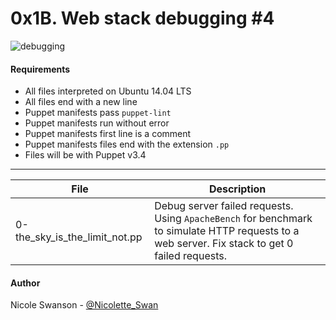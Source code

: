 # 0x1B. Web stack debugging #4
![debugging](https://i.imgur.com/e16qOEj.gif)

#### Requirements
- All files interpreted on Ubuntu 14.04 LTS
- All files end with a new line
- Puppet manifests pass `puppet-lint`
- Puppet manifests run without error
- Puppet manifests first line is a comment
- Puppet manifests files end with the extension `.pp`
- Files will be with Puppet v3.4

---
File | Description
-----|------------
0-the_sky_is_the_limit_not.pp | Debug server failed requests. Using `ApacheBench` for benchmark to simulate HTTP requests to a web server. Fix stack to get 0 failed requests.

#### Author
Nicole Swanson - [@Nicolette_Swan](https://twitter.com/Nicolette_Swan)

